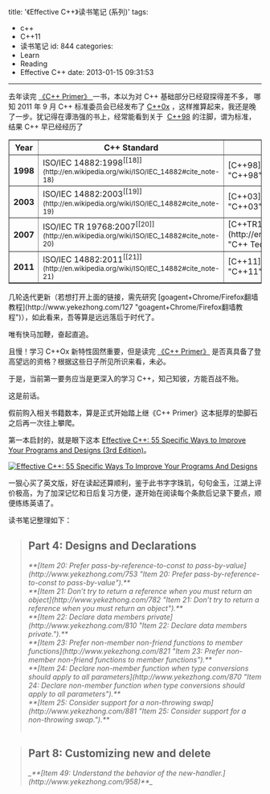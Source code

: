 title: '《Effective C++》读书笔记 (系列)'
tags:
  - c++
  - C++11
  - 读书笔记
id: 844
categories:
  - Learn
  - Reading
  - Effective C++
date: 2013-01-15 09:31:53
---

去年读完 [《C++ Primer》 ](http://www.yekezhong.com/tag/c-primer "Tag Archives: c++ primer")一书，本以为对 C++ 基础部分已经窥探得差不多， 哪知 2011 年 9 月 C++ 标准委员会已经发布了 [C++0x](http://en.wikipedia.org/wiki/C%2B%2B11 "C++11") ，这样推算起来，我还是晚了一步。犹记得在谭浩强的书上，经常能看到关于  [C++98](http://en.wikipedia.org/wiki/ISO/IEC_14882 "ISO/IEC 14882") 的注脚，谓为标准，结果 C++ 早已经经历了
<table border="1" cellpadding="1">
<tbody>
<tr>
<th>Year</th>
<th>C++ Standard</th>
<th>Informal name</th>
</tr>
<tr>
<th>1998</th>
<td>ISO/IEC 14882:1998<sup id="cite_ref-18">[[18]](http://en.wikipedia.org/wiki/ISO/IEC_14882#cite_note-18)</sup></td>
<td>[C++98](http://en.wikipedia.org/wiki/C%2B%2B98 "C++98")</td>
</tr>
<tr>
<th>2003</th>
<td>ISO/IEC 14882:2003<sup id="cite_ref-19">[[19]](http://en.wikipedia.org/wiki/ISO/IEC_14882#cite_note-19)</sup></td>
<td>[C++03](http://en.wikipedia.org/wiki/C%2B%2B03 "C++03")</td>
</tr>
<tr>
<th>2007</th>
<td>ISO/IEC TR 19768:2007<sup id="cite_ref-20">[[20]](http://en.wikipedia.org/wiki/ISO/IEC_14882#cite_note-20)</sup></td>
<td>[C++TR1](http://en.wikipedia.org/wiki/C%2B%2B_Technical_Report_1 "C++ Technical Report 1")</td>
</tr>
<tr>
<th>2011</th>
<td>ISO/IEC 14882:2011<sup id="cite_ref-21">[[21]](http://en.wikipedia.org/wiki/ISO/IEC_14882#cite_note-21)</sup></td>
<td>[C++11](http://en.wikipedia.org/wiki/C%2B%2B11 "C++11")</td>
</tr>
</tbody>
</table>
几轮迭代更新（若想打开上面的链接，需先研究 [goagent+Chrome/Firefox翻墙教程](http://www.yekezhong.com/127 "goagent+Chrome/Firefox翻墙教程")），如此看来，吾等算是远远落后于时代了。

唯有快马加鞭，奋起直追。

且慢！学习 C++Ox 新特性固然重要，但是读完 [《C++ Primer》](http://www.yekezhong.com/tag/c-primer "Tag Archives: c++ primer") 是否真具备了登高望远的资格？根据这些日子所见所识来看，未必。

于是，当前第一要务应当是更深入的学习 C++，知己知彼，方能百战不殆。

这是前话。

假前购入相关书籍数本，算是正式开始踏上继《C++ Primer》这本挺厚的垫脚石之后再一次往上攀爬。

第一本启封的，就是眼下这本 [Effective C++: 55 Specific Ways to Improve Your Programs and Designs (3rd Edition)](http://book.douban.com/subject/1842426/ "Effective C++: 55 Specific Ways to Improve Your Programs and Designs (3rd Edition)")。

[![Effective C++: 55 Specific Ways To Improve Your Programs And Designs](http://img14.poco.cn/mypoco/myphoto/20130118/15/64924895201301181529353422818225421_000.jpg "Effective C++: 55 Specific Ways To Improve Your Programs And Designs")](http://img14.poco.cn/mypoco/myphoto/20130118/15/64924895201301181529353422818225421_000.jpg "Effective C++: 55 Specific Ways To Improve Your Programs And Designs")

一狠心买了英文版，好在读起还算顺利，鉴于此书字字珠玑，句句金玉，江湖上评价极高，为了加深记忆和日后复习方便，遂开始在阅读每个条款后记录下要点，顺便练练英语了。

读书笔记整理如下：
> ## **Part 4: Designs and Declarations**
> 
> <address>**[Item 20: Prefer pass-by-reference-to-const to pass-by-value](http://www.yekezhong.com/753 "Item 20: Prefer pass-by-reference-to-const to pass-by-value").**</address><address>**[Item 21: Don’t try to return a reference when you must return an object](http://www.yekezhong.com/782 "Item 21: Don’t try to return a reference when you must return an object").**</address><address>**[Item 22: Declare data members private](http://www.yekezhong.com/810 "Item 22: Declare data members private.").**</address><address>**[Item 23: Prefer non-member non-friend functions to member functions](http://www.yekezhong.com/821 "Item 23: Prefer non-member non-friend functions to member functions").**</address><address>**[Item 24: Declare non-member function when type conversions should apply to all parameters](http://www.yekezhong.com/870 "Item 24: Declare non-member function when type conversions should apply to all parameters").**</address><address>**[Item 25: Consider support for a non-throwing swap](http://www.yekezhong.com/881 "Item 25: Consider support for a non-throwing swap.").**</address><address> </address>

> ## Part 8: Customizing new and delete
> 
> <address>_**[Item 49: Understand the behavior of the new-handler.](http://www.yekezhong.com/958)**_</address>
